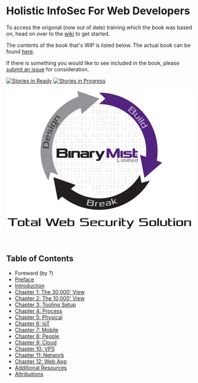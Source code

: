 # Holistic InfoSec For Web Developers

To access the origonal (now out of date) training which the book was based on, head on over to the [wiki](https://github.com/binarymist/HolisticInfoSec-For-WebDevelopers/wiki/BinaryMist-Approach-To-Threat-Modelling) to get started.

The contents of the book that's WIP is listed below. The actual book can be found [here](https://leanpub.com/holistic-infosec-for-web-developers).

If there is something you would like to see included in the book, please [submit an issue](https://github.com/binarymist/HolisticInfoSec-For-WebDevelopers/issues) for consideration.

[![Stories in Ready](https://badge.waffle.io/binarymist/HolisticInfoSec-For-WebDevelopers.png?label=ready&title=Ready)](https://waffle.io/binarymist/HolisticInfoSec-For-WebDevelopers)
[![Stories in Progress](https://badge.waffle.io/binarymist/HolisticInfoSec-For-WebDevelopers.png?label=in%20progress&title=In%20Progress)](https://waffle.io/binarymist/HolisticInfoSec-For-WebDevelopers)

[![BinaryMist Limited](manuscript/images/BM-DesignBuildBreak.png)](https://binarymist.io/)

<br>

## Table of Contents

* Foreward (by ?)
* [Preface](manuscript/markdown/front/preface.md)
* [Introduction](manuscript/markdown/front/introduction.md)
* [Chapter 1: The 30,000' View](manuscript/markdown/main/chapter1.md)
* [Chapter 2: The 10,000' View](manuscript/markdown/main/chapter2.md)
* [Chapter 3: Tooling Setup](manuscript/markdown/main/chapter3.md)
* [Chapter 4: Process](manuscript/markdown/main/chapter4.md)
* [Chapter 5: Physical](manuscript/markdown/main/chapter5.md)
* [Chapter 6: IoT](manuscript/markdown/main/chapter6.md)
* [Chapter 7: Mobile](manuscript/markdown/main/chapter7.md)
* [Chapter 8: People](manuscript/markdown/main/chapter8.md)
* [Chapter 9: Cloud](manuscript/markdown/main/chapter9.md)
* [Chapter 10: VPS](manuscript/markdown/main/chapter10.md)
* [Chapter 11: Network](manuscript/markdown/main/chapter11.md)
* [Chapter 12: Web App](manuscript/markdown/main/chapter12.md)
* [Additional Resources](manuscript/markdown/back/additional-resources.md)
* [Attributions](manuscript/markdown/back/attributions.md)


